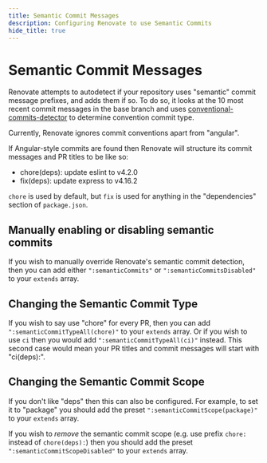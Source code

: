 ```yaml
---
title: Semantic Commit Messages
description: Configuring Renovate to use Semantic Commits
hide_title: true
---
```


# Semantic Commit Messages

Renovate attempts to autodetect if your repository uses "semantic" commit message prefixes, and adds them if so.
To do so, it looks at the 10 most recent commit messages in the base branch and uses [conventional-commits-detector](https://github.com/conventional-changelog/conventional-commits-detector) to determine convention commit type.

Currently, Renovate ignores commit conventions apart from "angular".

If Angular-style commits are found then Renovate will structure its commit messages and PR titles to be like so:

- chore(deps): update eslint to v4.2.0
- fix(deps): update express to v4.16.2

`chore` is used by default, but `fix` is used for anything in the "dependencies" section of `package.json`.

## Manually enabling or disabling semantic commits

If you wish to manually override Renovate's semantic commit detection, then you can add either `":semanticCommits"` or `":semanticCommitsDisabled"` to your `extends` array.

## Changing the Semantic Commit Type

If you wish to say use "chore" for every PR, then you can add `":semanticCommitTypeAll(chore)"` to your `extends` array.
Or if you wish to use `ci` then you would add `":semanticCommitTypeAll(ci)"` instead.
This second case would mean your PR titles and commit messages will start with "ci(deps):".

## Changing the Semantic Commit Scope

If you don't like "deps" then this can also be configured.
For example, to set it to "package" you should add the preset `":semanticCommitScope(package)"` to your `extends` array.

If you wish to _remove_ the semantic commit scope (e.g. use prefix `chore:` instead of `chore(deps):`) then you should add the preset `":semanticCommitScopeDisabled"` to your `extends` array.
